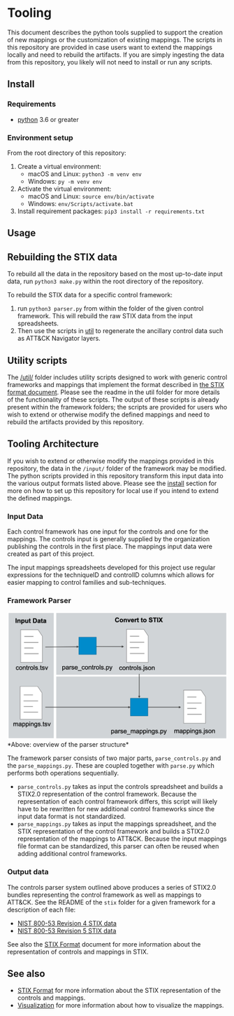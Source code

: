 # Tooling
This document describes the python tools supplied to support the creation of new mappings or the customization of existing mappings. The scripts in this repository are provided in case users want to extend the mappings locally and need to rebuild the artifacts. If you are simply ingesting the data from this repository, you likely will not need to install or run any scripts.

## Install

### Requirements

- [python](https://www.python.org/) 3.6 or greater

### Environment setup

From the root directory of this repository:
1. Create a virtual environment: 
    - macOS and Linux: `python3 -m venv env`
    - Windows: `py -m venv env`
2. Activate the virtual environment: 
    - macOS and Linux: `source env/bin/activate`
    - Windows: `env/Scripts/activate.bat`
3. Install requirement packages: `pip3 install -r requirements.txt`

## Usage

## Rebuilding the STIX data

To rebuild all the data in the repository based on the most up-to-date input data, run `python3 make.py` within the root directory of the repository.

To rebuild the STIX data for a specific control framework:
1. run `python3 parser.py` from within the folder of the given control framework. This will rebuild the raw STIX data from the input spreadsheets.
2. Then use the scripts in [util](/util/) to regenerate the ancillary control data such as ATT&CK Navigator layers.

## Utility scripts

The [/util/](/util/) folder includes utility scripts designed to work with generic control frameworks and mappings that implement the format described in [the STIX format document](/docs/STIX_format.md). Please see the readme in the util folder for more details of the functionality of these scripts. The output of these scripts is already present within the framework folders; the scripts are provided for users who wish to extend or otherwise modify the defined mappings and need to rebuild the artifacts provided by this repository.

## Tooling Architecture 
If you wish to extend or otherwise modify the mappings provided in this repository, the data in the `/input/` folder of the framework may be modified. The python scripts provided in this repository transform this input data into the various output formats listed above. Please see the [install](#install) section for more on how to set up this repository for local use if you intend to extend the defined mappings. 

### Input Data
Each control framework has one input for the controls and one for the mappings. The controls input is generally supplied by the organization publishing the controls in the first place. The mappings input data were created as part of this project. 

The input mappings spreadsheets developed for this project use regular expressions for the techniqueID and controlID columns which allows for easier mapping to control families and sub-techniques. 

### Framework Parser

<img src="parser_overview.png" width="720px">
*Above: overview of the parser structure*

The framework parser consists of two major parts, `parse_controls.py` and the `parse_mappings.py`. These are coupled together with `parse.py` which performs both operations sequentially. 
- `parse_controls.py` takes as input the controls spreadsheet and builds a STIX2.0 representation of the control framework. Because the representation of each control framework differs, this script will likely have to be rewritten for new additional control frameworks since the input data format is not standardized.
- `parse_mappings.py` takes as input the mappings spreadsheet, and the STIX representation of the control framework and builds a STIX2.0 representation of the mappings to ATT&CK. Because the input mappings file format can be standardized, this parser can often be reused when adding additional control frameworks.

### Output data

The controls parser system outlined above produces a series of STIX2.0 bundles representing the control framework as well as mappings to ATT&CK. See the README of the `stix` folder for a given framework for a description of each file:
- [NIST 800-53 Revision 4 STIX data](/frameworks/nist800-53-r4/stix/)
- [NIST 800-53 Revision 5 STIX data](/frameworks/nist800-53-r5/stix/)

See also the [STIX Format](/docs/STIX_format.md) document for more information about the representation of controls and mappings in STIX.

## See also
- [STIX Format](/docs/STIX_format.md) for more information about the STIX representation of the controls and mappings.
- [Visualization](/docs/visualization.md) for more information about how to visualize the mappings.
